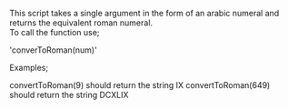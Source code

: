 This script takes a single argument in the form of an arabic numeral and returns the equivalent roman numeral.  
To call the function use; 

'converToRoman(num)'

Examples;

convertToRoman(9) should return the string IX
convertToRoman(649) should return the string DCXLIX